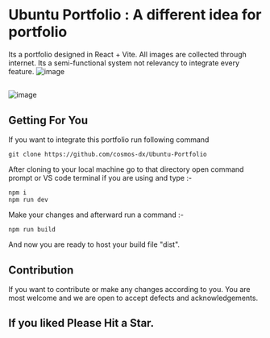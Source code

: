 
# Ubuntu Portfolio : A different idea for portfolio

Its a portfolio designed in React + Vite. All images are collected through internet.
Its a semi-functional system not relevancy to integrate every feature.
![image](https://github.com/cosmos-dx/Ubuntu-Portfolio/assets/103832942/117fd64a-18e9-42a0-9911-f594fb6a1038)

## 

![image](https://github.com/cosmos-dx/Ubuntu-Portfolio/assets/103832942/398effad-397e-40ed-9e41-02a805fe1845)



## Getting For You

If you want to integrate this portfolio run following command

```
git clone https://github.com/cosmos-dx/Ubuntu-Portfolio
```
After cloning to your local machine go to that directory open command prompt or VS code terminal if you are using and type :-
```
npm i
npm run dev
```
Make your changes and afterward run a command :-
```
npm run build
```
And now you are ready to host your build file "dist".

## Contribution

If you want to contribute or make any changes according to you. You are most welcome and we are open to accept defects and acknowledgements. 

## If you liked Please Hit a Star.
